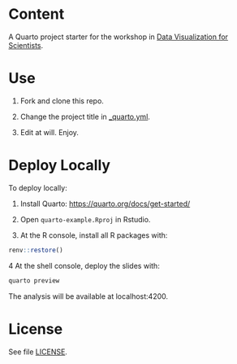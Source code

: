 # Content

A Quarto project starter for the workshop in [Data Visualization for Scientists](https://github.com/othomantegazza/dataviz-for-scientists-slides/).

# Use

1. Fork and clone this repo.

2. Change the project title in [_quarto.yml](_quarto.yml).

3. Edit at will. Enjoy.

# Deploy Locally

To deploy locally:

1. Install Quarto: https://quarto.org/docs/get-started/

2. Open `quarto-example.Rproj` in Rstudio.

3. At the R console, install all R packages with:

```r
renv::restore()
```

4 At the shell console, deploy the slides with:

```sh
quarto preview
```

The analysis will be available at localhost:4200.

# License

See file [LICENSE](LICENSE).
